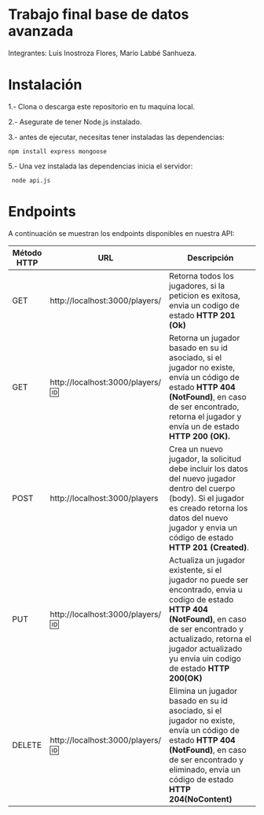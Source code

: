# Trabajo final base de datos avanzada
Integrantes: Luis Inostroza Flores, Mario Labbé Sanhueza.


# Instalación
1.- Clona o descarga este repositorio en tu maquina local.

2.- Asegurate de tener Node.js instalado.

3.- antes de ejecutar, necesitas tener instaladas las dependencias:

``` npm install express mongoose ```

5.- Una vez instalada las dependencias inicia el servidor:

``` node api.js```

# Endpoints
A continuación se muestran los endpoints disponibles en nuestra API:


| Método HTTP  | URL | Descripción |
| ------------- | ------------- | ------------- |
| GET | http://localhost:3000/players/ | Retorna todos los jugadores, si la peticion es exitosa, envia un codigo de estado **HTTP 201 (Ok)** |
| GET | http://localhost:3000/players/:id: | Retorna un jugador basado en su id asociado, si el jugador no existe, envía un código de estado **HTTP 404 (NotFound)**, en caso de ser encontrado, retorna el jugador y envía un de estado **HTTP 200 (OK).** |
| POST | http://localhost:3000/players | Crea un nuevo jugador, la solicitud debe incluir los datos del nuevo jugador dentro del cuerpo (body). Si el jugador es creado retorna los datos del nuevo jugador y envia un código de estado **HTTP 201 (Created)**. |
| PUT | http://localhost:3000/players/:id: | Actualiza un jugador existente, si el jugador no puede ser encontrado, envia u codigo de estado **HTTP 404 (NotFound)**, en caso de ser encontrado y actualizado, retorna el jugador actualizado yu envia uin codigo de estado **HTTP 200(OK)** |
| DELETE | http://localhost:3000/players/:id: | Elimina un jugador basado en su id asociado, si el jugador no existe, envía un código de estado **HTTP 404 (NotFound)**, en caso de ser encontrado y eliminado, envia un código de estado **HTTP 204(NoContent)** |
